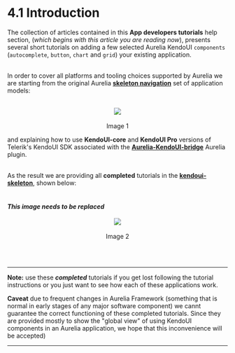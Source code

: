 # 4.1 Introduction
The collection of articles contained in this **App developers tutorials** help section, (_which begins with this article you are reading now_),  presents several short tutorials on adding a few selected Aurelia KendoUI `components` (`autocomplete`, `button`, `chart` and `grid`) your existing application.
<br><br>

In order to cover all platforms and tooling choices supported by Aurelia we are starting from the original Aurelia **[skeleton navigation](https://github.com/aurelia/skeleton-navigation)** set of application models:
<br><br>

<p align=center>
  <img src="https://cloud.githubusercontent.com/assets/2712405/13556873/031bd106-e3b2-11e5-8ba3-d56be9a8f02e.png"></img>
 <br><br>
   Image 1
</p>

and explaining how to use **KendoUI-core** and **KendoUI Pro** versions of Telerik's KendoUI SDK associated with the **[Aurelia-KendoUI-bridge](https://github.com/aurelia-ui-toolkits/aurelia-kendoui-bridge)** Aurelia plugin.
<br><br>

As the result we are providing all **completed** tutorials in the **[kendoui-skeleton](https://github.com/aurelia-ui-toolkits/kendoui-skeleton)**, shown below:
<br><br>

#### _This image needs to be replaced_

<p align=center>
  <img src="https://cloud.githubusercontent.com/assets/2712405/13557141/c392b166-e3b7-11e5-8459-1f1ef60afeb0.png"></img>
 <br><br>
  Image 2
</p>
<br><br>

***

**Note:** use these ___completed___ tutorials if you get lost following the tutorial instructions or you just want to see how each of these applications work. 

**Caveat** due to frequent changes in Aurelia Framework (something that is normal in early stages of any major software component) we cannt guarantee the correct functioning of these completed tutorials. Since they are provided mostly to show the "global view" of using KendoUI components in an Aurelia application, we hope that this inconvenience will be accepted)


***

